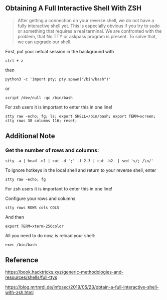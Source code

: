 ## Obtaining A Full Interactive Shell With ZSH

> After getting a connection on your reverse shell, we do not have a fully interactive shell yet. This is especially obvious if you try to sudo or something that requires a real terminal. We are confronted with the problem, that No TTY or askpass program is present. To solve that, we can upgrade our shell.

First, put your netcat session in the background with

```
ctrl + z
```

then
```
python3 -c 'import pty; pty.spawn("/bin/bash")'
```
or
```
script /dev/null -qc /bin/bash
```

For zsh users it is important to enter this in one line!
```
stty raw -echo; fg; ls; export SHELL=/bin/bash; export TERM=screen; stty rows 38 columns 116; reset;
```

## Additional Note
### Get the number of rows and columns:
```
stty -a | head -n1 | cut -d ';' -f 2-3 | cut -b2- | sed 's/; /\n/'
```

To ignore hotkeys in the local shell and return to your reverse shell, enter
```
stty raw -echo; fg
```

For zsh users it is important to enter this in one line!

Configure your rows and columns
```
stty rows ROWS cols COLS
```

And then
```
export TERM=xterm-256color
```
All you need to do now, is reload your shell:

```
exec /bin/bash
```

## Reference
https://book.hacktricks.xyz/generic-methodologies-and-resources/shells/full-ttys

https://blog.mrtnrdl.de/infosec/2019/05/23/obtain-a-full-interactive-shell-with-zsh.html